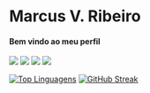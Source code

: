 <h1>Marcus V. Ribeiro</h1>

<h4>Bem vindo ao meu perfil</h4>

<img src="https://img.shields.io/badge/PHP-777BB4?style=for-the-badge&logo=php&logoColor=white" />
<img src="https://img.shields.io/badge/Java-ED8B00?style=for-the-badge&logo=openjdk&logoColor=white" />
<img src="https://img.shields.io/badge/Angular-DD0031?style=for-the-badge&logo=angular&logoColor=white" />
<img src="https://img.shields.io/badge/Laravel-FF2D20?style=for-the-badge&logo=laravel&logoColor=white" />


[![Top Linguagens](https://github-readme-stats.vercel.app/api/top-langs/?username=Marcu0&layout=donut&theme=dracula)](https://github.com/anuraghazra/github-readme-stats)
[![GitHub Streak](https://streak-stats.demolab.com?user=Marcu0&theme=dracula&locale=pt_BR&date_format=j%20M%5B%20Y%5D)](https://git.io/streak-stats)
